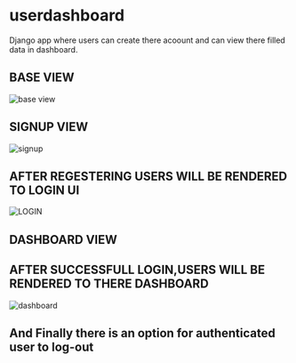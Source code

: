 
# userdashboard
Django app where users can create there acoount and can view there filled data in dashboard.
## BASE VIEW
![base view](https://user-images.githubusercontent.com/67502604/171337599-b7f98268-a552-40d4-b1e1-8a5f12cf15ba.png "base")

## SIGNUP VIEW

![signup](https://user-images.githubusercontent.com/67502604/171338392-8cfcead5-e134-4abb-84c0-b36380d9df7a.png)

## AFTER REGESTERING USERS WILL BE RENDERED TO LOGIN UI
![LOGIN](https://user-images.githubusercontent.com/67502604/171338827-782ae190-7023-4b38-b4fb-02c70c2c1b82.png)

## DASHBOARD VIEW
## AFTER SUCCESSFULL LOGIN,USERS WILL BE RENDERED TO THERE DASHBOARD
![dashboard](https://user-images.githubusercontent.com/67502604/171339313-b0e15fd5-441a-4127-a60c-5cb52c0c9d13.png)

## And Finally there is an option for authenticated user to log-out

